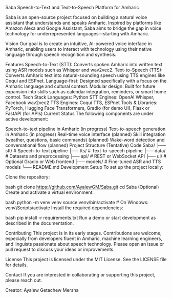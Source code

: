 Saba
Speech-to-Text and Text-to-Speech Platform for Amharic

Saba is an open-source project focused on building a natural voice assistant that understands and speaks Amharic. Inspired by platforms like Amazon Alexa and Google Assistant, Saba aims to bridge the gap in voice technology for underrepresented languages—starting with Amharic.

 
Vision
Our goal is to create an intuitive, AI-powered voice interface in Amharic, enabling users to interact with technology using their native language through speech recognition and synthesis.

Features
Speech-to-Text (STT): Converts spoken Amharic into written text using ASR models such as Whisper and wav2vec2.
Text-to-Speech (TTS): Converts Amharic text into natural-sounding speech using TTS engines like Coqui and ESPnet.
Language-first: Designed specifically with a focus on the Amharic language and cultural context.
Modular design: Built for future expansion into skills such as calendar integration, reminders, or smart home control.
Tech Stack
Languages: Python
STT Engines: OpenAI Whisper, Facebook wav2vec2
TTS Engines: Coqui TTS, ESPnet
Tools & Libraries: PyTorch, Hugging Face Transformers, Gradio (for demo UI), Flask or FastAPI (for APIs)
Current Status
The following components are under active development:

Speech-to-text pipeline in Amharic (in progress)
Text-to-speech generation in Amharic (in progress)
Real-time voice interface (planned)
Skill integration (weather, questions, basic commands) (planned)
Wake-word detection and conversational flow (planned)
Project Structure (Tentative)
Code
Saba/
├── stt/               # Speech-to-text pipeline
├── tts/               # Text-to-speech pipeline
├── data/              # Datasets and preprocessing
├── api/               # REST or WebSocket API
├── ui/                # Optional Gradio or Web frontend
├── models/            # Fine-tuned ASR and TTS models
└── README.md
Development Setup
To set up the project locally:

Clone the repository:

bash
git clone https://github.com/AyalewGM/Saba.git
cd Saba
(Optional) Create and activate a virtual environment:

bash
python -m venv venv
source venv/bin/activate  # On Windows: venv\Scripts\activate
Install the required dependencies:

bash
pip install -r requirements.txt
Run a demo or start development as described in the documentation.

Contributing
This project is in its early stages. Contributions are welcome, especially from developers fluent in Amharic, machine learning engineers, and linguists passionate about speech technology. Please open an issue or pull request to discuss your ideas or improvements.

<!-- If you have a CONTRIBUTING.md file, add a link here. -->
License
This project is licensed under the MIT License. See the LICENSE file for details.

Contact
If you are interested in collaborating or supporting this project, please reach out.

Creator: Ayalew Getachew Mersha
